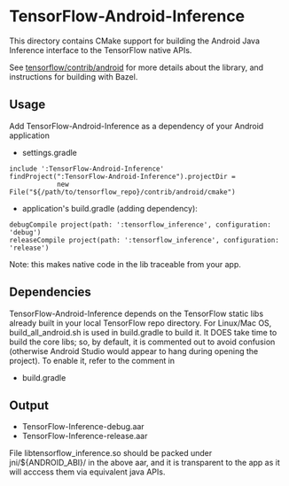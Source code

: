 TensorFlow-Android-Inference
============================
This directory contains CMake support for building the Android Java Inference
interface to the TensorFlow native APIs.

See [tensorflow/contrib/android](..) for more details about the library, and
instructions for building with Bazel.

Usage
-----
Add TensorFlow-Android-Inference as a dependency of your Android application

* settings.gradle

```
include ':TensorFlow-Android-Inference'
findProject(":TensorFlow-Android-Inference").projectDir = 
            new File("${/path/to/tensorflow_repo}/contrib/android/cmake")
```

* application's build.gradle (adding dependency):

```
debugCompile project(path: ':tensorflow_inference', configuration: 'debug')
releaseCompile project(path: ':tensorflow_inference', configuration: 'release')
```
Note: this makes native code in the lib traceable from your app.

Dependencies
------------
TensorFlow-Android-Inference depends on the TensorFlow static libs already built
in your local TensorFlow repo directory. For Linux/Mac OS, build_all_android.sh
is used in build.gradle to build it. It DOES take time to build the core libs;
so, by default, it is commented out to avoid confusion (otherwise
Android Studio would appear to hang during opening the project).
To enable it, refer to the comment in

* build.gradle

Output
------
- TensorFlow-Inference-debug.aar
- TensorFlow-Inference-release.aar

File libtensorflow_inference.so should be packed under jni/${ANDROID_ABI}/
in the above aar, and it is transparent to the app as it will acccess them via
equivalent java APIs.

